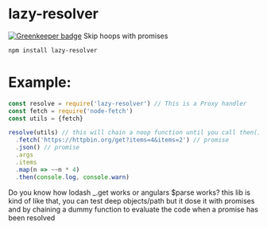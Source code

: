 # lazy-resolver

[![Greenkeeper badge](https://badges.greenkeeper.io/jimmywarting/lazy-resolver.svg)](https://greenkeeper.io/)
Skip hoops with promises

```bash
npm install lazy-resolver
```

# Example:

```js
const resolve = require('lazy-resolver') // This is a Proxy handler
const fetch = require('node-fetch')
const utils = {fetch}

resolve(utils) // this will chain a noop function until you call then()
  .fetch('https://httpbin.org/get?items=4&items=2') // promise
  .json() // promise
  .args
  .items
  .map(n => ~~n * 4)
  .then(console.log, console.warn)
```

Do you know how lodash _.get works or angulars $parse works?
this lib is kind of like that, you can test deep objects/path
but it dose it with promises and by chaining a dummy function
to evaluate the code when a promise has been resolved
